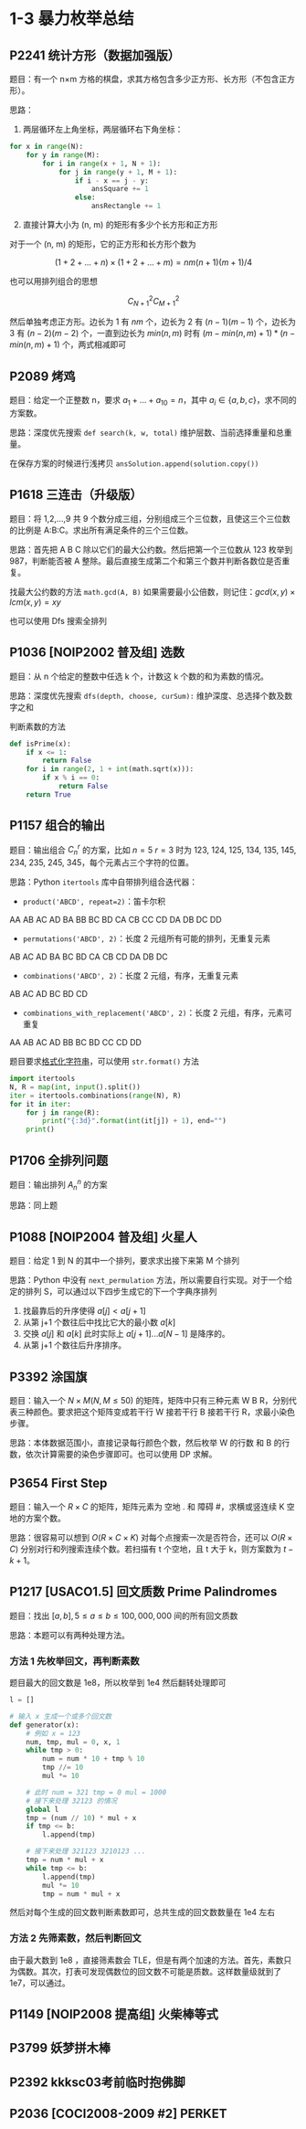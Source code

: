 # 1-3 暴力枚举总结

## P2241	统计方形（数据加强版）

题目：有一个 n×m 方格的棋盘，求其方格包含多少正方形、长方形（不包含正方形）。

思路：

1. 两层循环左上角坐标，两层循环右下角坐标：
```python
for x in range(N):
    for y in range(M):
        for i in range(x + 1, N + 1):
            for j in range(y + 1, M + 1):
                if i - x == j - y:
                    ansSquare += 1
                else:
                    ansRectangle += 1
```

2. 直接计算大小为 (n, m) 的矩形有多少个长方形和正方形

对于一个 (n, m) 的矩形，它的正方形和长方形个数为

$$
(1+2+...+n)\times(1+2+...+m)=nm(n+1)(m+1)/4
$$

也可以用排列组合的思想

$$
C^2_{N+1}C^2_{M+1}
$$

然后单独考虑正方形。边长为 1 有 $nm$ 个，边长为 2 有 $(n-1)(m-1)$ 个，边长为 3 有 $(n-2)(m-2)$ 个，一直到边长为 $min(n,m)$ 时有 $(m-min(n,m)+1)*(n-min(n,m)+1)$ 个，两式相减即可

## P2089	烤鸡

题目：给定一个正整数 n，要求 $a_1 + ... + a_{10} = n$，其中 $a_i \in  \lbrace a,b,c \rbrace$，求不同的方案数。

思路：深度优先搜索 `def search(k, w, total)` 维护层数、当前选择重量和总重量。

在保存方案的时候进行浅拷贝 `ansSolution.append(solution.copy())`

## P1618	三连击（升级版）

题目：将 1,2,…,9 共 9 个数分成三组，分别组成三个三位数，且使这三个三位数的比例是 A:B:C。求出所有满足条件的三个三位数。

思路：首先把 A B C 除以它们的最大公约数。然后把第一个三位数从 123 枚举到 987，判断能否被 A 整除。最后直接生成第二个和第三个数并判断各数位是否重复。

找最大公约数的方法 `math.gcd(A, B)` 如果需要最小公倍数，则记住：$gcd(x,y)\times lcm(x,y) = xy$

也可以使用 Dfs 搜索全排列

## P1036	\[NOIP2002 普及组\] 选数

题目：从 n 个给定的整数中任选 k 个，计数这 k 个数的和为素数的情况。

思路：深度优先搜索 `dfs(depth, choose, curSum):` 维护深度、总选择个数及数字之和

判断素数的方法

```python
def isPrime(x):
    if x <= 1:
        return False
    for i in range(2, 1 + int(math.sqrt(x))):
        if x % i == 0:
            return False
    return True
```

## P1157	组合的输出

题目：输出组合 $C_n^r$ 的方案，比如 $n=5$ $r=3$ 时为 123, 124, 125, 134, 135, 145, 234, 235, 245, 345，每个元素占三个字符的位置。

思路：Python `itertools` 库中自带排列组合迭代器：

- `product('ABCD', repeat=2)`：笛卡尔积

AA AB AC AD BA BB BC BD CA CB CC CD DA DB DC DD

- `permutations('ABCD', 2)`：长度 2 元组所有可能的排列，无重复元素

AB AC AD BA BC BD CA CB CD DA DB DC

- `combinations('ABCD', 2)`：长度 2 元组，有序，无重复元素

AB AC AD BC BD CD

- `combinations_with_replacement('ABCD', 2)`：长度 2 元组，有序，元素可重复

AA AB AC AD BB BC BD CC CD DD

题目要求[格式化字符串](https://docs.python.org/zh-cn/3/library/string.html#formatstrings)，可以使用 `str.format()` 方法

```python
import itertools
N, R = map(int, input().split())
iter = itertools.combinations(range(N), R)
for it in iter:
    for j in range(R):
        print("{:3d}".format(int(it[j]) + 1), end="")
    print()
```

## P1706	全排列问题

题目：输出排列 $A_n^n$ 的方案

思路：同上题

## P1088	\[NOIP2004 普及组\] 火星人

题目：给定 1 到 N 的其中一个排列，要求求出接下来第 M 个排列

思路：Python 中没有 `next_permulation` 方法，所以需要自行实现。对于一个给定的排列 S，可以通过以下四步生成它的下一个字典序排列

1. 找最靠后的升序使得 $a[j]<a[j+1]$
2. 从第 j+1 个数往后中找比它大的最小数 $a[k]$
3. 交换 $a[j]$ 和 $a[k]$ 此时实际上 $a[j+1]...a[N-1]$ 是降序的。
4. 从第 j+1 个数往后升序排序。

## P3392	涂国旗

题目：输入一个 $N\times M (N,M\leq 50)$ 的矩阵，矩阵中只有三种元素 W B R，分别代表三种颜色。要求把这个矩阵变成若干行 W 接若干行 B 接若干行 R，求最小染色步骤。

思路：本体数据范围小，直接记录每行颜色个数，然后枚举 W 的行数 和 B 的行数，依次计算需要的染色步骤即可。也可以使用 DP 求解。

## P3654	First Step

题目：输入一个 $R\times C$ 的矩阵，矩阵元素为 空地 . 和 障碍 #，求横或竖连续 K 空地的方案个数。

思路：很容易可以想到 $O(R\times C\times K)$ 对每个点搜索一次是否符合，还可以 $O(R\times C)$ 分别对行和列搜索连续个数。若扫描有 t 个空地，且 t 大于 k，则方案数为 $t - k + 1$。

## P1217	\[USACO1.5\] 回文质数 Prime Palindromes

题目：找出 $[a,b], 5\leq a\leq b\leq 100,000,000$ 间的所有回文质数

思路：本题可以有两种处理方法。

### 方法 1 先枚举回文，再判断素数

题目最大的回文数是 1e8，所以枚举到 1e4 然后翻转处理即可

```python
l = []

# 输入 x 生成一个或多个回文数
def generator(x):
    # 例如 x = 123
    num, tmp, mul = 0, x, 1
    while tmp > 0:
        num = num * 10 + tmp % 10
        tmp //= 10
        mul *= 10

    # 此时 num = 321 tmp = 0 mul = 1000
    # 接下来处理 32123 的情况
    global l
    tmp = (num // 10) * mul + x
    if tmp <= b:
        l.append(tmp)

    # 接下来处理 321123 3210123 ...
    tmp = num * mul + x
    while tmp <= b:
        l.append(tmp)
        mul *= 10
        tmp = num * mul + x
```
然后对每个生成的回文数判断素数即可，总共生成的回文数数量在 1e4 左右

### 方法 2 先筛素数，然后判断回文

由于最大数到 1e8 ，直接筛素数会 TLE，但是有两个加速的方法。首先，素数只为偶数。其次，打表可发现偶数位的回文数不可能是质数。这样数量级就到了 1e7，可以通过。


## P1149	\[NOIP2008 提高组\] 火柴棒等式



## P3799	妖梦拼木棒

## P2392	kkksc03考前临时抱佛脚

## P2036	\[COCI2008-2009 #2\] PERKET